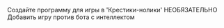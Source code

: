 Создайте программу для игры в 'Крестики-нолики'
НЕОБЯЗАТЕЛЬНО Добавить игру против бота с интеллектом